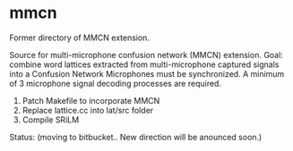 # mmcn
Former directory of MMCN extension. 

Source for multi-microphone confusion network (MMCN) extension.
Goal: combine word lattices extracted from multi-microphone captured signals into a Confusion Network
Microphones must be synchronized. A minimum of 3 microphone signal decoding processes are required. 

1) Patch Makefile to incorporate MMCN 
2) Replace lattice.cc into lat/src folder
3) Compile SRiLM

Status: (moving to bitbucket.. New direction will be anounced soon.)
